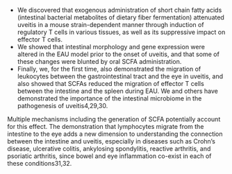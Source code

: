 * We discovered that exogenous administration of
short chain fatty acids (intestinal bacterial metabolites of dietary fiber fermentation) attenuated uveitis in a mouse
strain-dependent manner through induction of regulatory T cells in various tissues, as well as its suppressive
impact on effector T cells. 
* We showed that intestinal morphology and gene expression were altered in the EAU
model prior to the onset of uveitis, and that some of these changes were blunted by oral SCFA administration.
* Finally, we, for the first time, also demonstrated the migration of leukocytes between the gastrointestinal tract
and the eye in uveitis, and also showed that SCFAs reduced the migration of effector T cells between the intestine
and the spleen during EAU. We and others have demonstrated the importance of the intestinal microbiome in
the pathogenesis of uveitis4,29,30. 

Multiple mechanisms including the generation of SCFA potentially account for
this effect. The demonstration that lymphocytes migrate from the intestine to the eye adds a new dimension to
understanding the connection between the intestine and uveitis, especially in diseases such as Crohn’s disease,
ulcerative colitis, ankylosing spondylitis, reactive arthritis, and psoriatic arthritis, since bowel and eye inflammation
co-exist in each of these conditions31,32.
